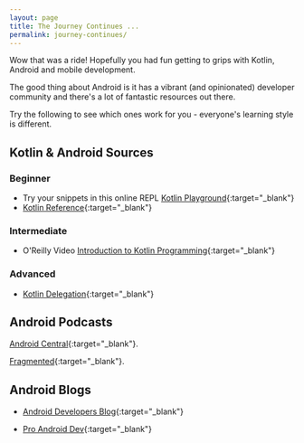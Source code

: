 ```yaml
---
layout: page
title: The Journey Continues ...
permalink: journey-continues/
---
```


Wow that was a ride!  Hopefully you had fun getting to grips with Kotlin,
Android and mobile development.

The good thing about Android is it has a vibrant (and opinionated) developer
community and there's a lot of fantastic resources out there.

Try the following to see which ones work for you - everyone's learning style
is different.

## Kotlin & Android Sources

### Beginner
* Try your snippets in this online REPL [Kotlin Playground](https://play.kotlinlang.org/){:target="_blank"}
* [Kotlin Reference](https://kotlinlang.org/docs/reference/android-overview.html){:target="_blank"}

### Intermediate
* O'Reilly Video [Introduction to Kotlin Programming](http://shop.oreilly.com/product/0636920052982.do){:target="_blank"}

### Advanced

 * [Kotlin Delegation](https://proandroiddev.com/the-magic-in-kotlin-delegates-377d27a7b531){:target="_blank"}


## Android Podcasts

[Android Central](https://podcasts.apple.com/au/podcast/android-central-podcast/id359703665){:target="_blank"}.

[Fragmented](https://fragmentedpodcast.com){:target="_blank"}.

## Android Blogs

* [Android Developers Blog](https://android-developers.googleblog.com/2019/05/google-io-2019-empowering-developers-to-build-experiences-on-Android-Play.html){:target="_blank"}

* [Pro Android Dev](https://proandroiddev.com){:target="_blank"}

